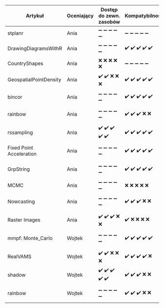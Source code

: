 | Artykuł | Oceniający | Dostęp do zewn. zasobów | Kompatybilność | Kwestie graficzne | Dodatkowa konf | Wpływ losowości | Dostępność kodów |
| ------- | ---------- | ----------------------- | -------------- | ----------------- | -------------- | --------------- | -----------------|
| stplanr | Ania | :heavy_minus_sign: :heavy_minus_sign: :heavy_minus_sign: :heavy_minus_sign: :heavy_minus_sign: | :heavy_minus_sign: :heavy_minus_sign: :heavy_minus_sign: :heavy_minus_sign: :heavy_minus_sign: | :heavy_minus_sign: :heavy_minus_sign: :heavy_minus_sign: :heavy_minus_sign: :heavy_minus_sign: | :x: :x: :x: :x: :x: | :heavy_minus_sign: :heavy_minus_sign: :heavy_minus_sign: :heavy_minus_sign: :heavy_minus_sign: | :heavy_check_mark: :heavy_check_mark: :heavy_check_mark: :heavy_check_mark: :heavy_check_mark:|
| DrawingDiagramsWithR | Ania | :heavy_minus_sign: :heavy_minus_sign: :heavy_minus_sign: :heavy_minus_sign: :heavy_minus_sign: | :heavy_check_mark: :heavy_check_mark: :heavy_check_mark: :heavy_check_mark: :heavy_check_mark: | :heavy_check_mark: :heavy_check_mark: :x: :x: :x: | :heavy_check_mark: :x: :x: :x: :x: | :heavy_minus_sign: :heavy_minus_sign: :heavy_minus_sign: :heavy_minus_sign: :heavy_minus_sign: | :heavy_check_mark: :heavy_check_mark: :heavy_check_mark: :heavy_check_mark: :heavy_check_mark: |
| CountryShapes | Ania | :x: :x: :x: :x: :x: | :heavy_minus_sign: :heavy_minus_sign: :heavy_minus_sign: :heavy_minus_sign: :heavy_minus_sign: | :heavy_minus_sign: :heavy_minus_sign: :heavy_minus_sign: :heavy_minus_sign: :heavy_minus_sign: | :heavy_minus_sign: :heavy_minus_sign: :heavy_minus_sign: :heavy_minus_sign: :heavy_minus_sign: | :heavy_minus_sign: :heavy_minus_sign: :heavy_minus_sign: :heavy_minus_sign: :heavy_minus_sign: | :heavy_check_mark: :heavy_check_mark: :heavy_check_mark: :heavy_check_mark: :heavy_check_mark: |
| GeospatialPointDensity | Ania | :heavy_check_mark: :heavy_check_mark: :x: :x: :x: | :heavy_check_mark: :heavy_check_mark: :heavy_check_mark: :heavy_check_mark: :heavy_check_mark: | :heavy_check_mark: :heavy_check_mark: :heavy_check_mark: :heavy_check_mark: :heavy_check_mark: | :heavy_check_mark: :heavy_check_mark: :heavy_check_mark: :heavy_check_mark: :x: | :heavy_minus_sign: :heavy_minus_sign: :heavy_minus_sign: :heavy_minus_sign: :heavy_minus_sign: | :heavy_check_mark: :heavy_check_mark: :heavy_check_mark: :heavy_check_mark: :heavy_check_mark: |
| bincor | Ania | :heavy_minus_sign: :heavy_minus_sign: :heavy_minus_sign: :heavy_minus_sign: :heavy_minus_sign: | :heavy_check_mark: :heavy_check_mark: :heavy_check_mark: :heavy_check_mark: :heavy_check_mark: | :heavy_check_mark: :heavy_check_mark: :heavy_check_mark: :heavy_check_mark: :x: | :heavy_minus_sign: :heavy_minus_sign: :heavy_minus_sign: :heavy_minus_sign: :heavy_minus_sign: |  :heavy_minus_sign: :heavy_minus_sign: :heavy_minus_sign: :heavy_minus_sign: :heavy_minus_sign: | :heavy_check_mark: :heavy_check_mark: :heavy_check_mark: :heavy_check_mark: :heavy_check_mark: |
| rainbow | Ania | :heavy_minus_sign: :heavy_minus_sign: :heavy_minus_sign: :heavy_minus_sign: :heavy_minus_sign: | :heavy_check_mark: :heavy_check_mark: :heavy_check_mark: :x: :x: | :heavy_check_mark: :heavy_check_mark: :heavy_check_mark: :heavy_check_mark: :heavy_check_mark: | :heavy_check_mark: :heavy_check_mark: :heavy_check_mark: :heavy_check_mark: :heavy_check_mark: | :heavy_minus_sign: :heavy_minus_sign: :heavy_minus_sign: :heavy_minus_sign: :heavy_minus_sign: | :heavy_check_mark: :heavy_check_mark: :heavy_check_mark: :heavy_check_mark: :heavy_check_mark: |
| rssampling | Ania | :heavy_check_mark: :heavy_check_mark: :heavy_check_mark: :heavy_check_mark: :heavy_check_mark: | :heavy_check_mark: :heavy_check_mark: :heavy_check_mark: :heavy_check_mark: :heavy_check_mark: | :heavy_check_mark: :heavy_check_mark: :heavy_check_mark: :heavy_check_mark: :x: | :heavy_minus_sign: :heavy_minus_sign: :heavy_minus_sign: :heavy_minus_sign: :heavy_minus_sign: | :x: :x: :x: :x: :x: | :heavy_check_mark: :heavy_check_mark: :heavy_check_mark: :heavy_check_mark: :heavy_check_mark: |
 | Fixed Point Acceleration | Ania | :heavy_minus_sign: :heavy_minus_sign: :heavy_minus_sign: :heavy_minus_sign: :heavy_minus_sign: | :heavy_check_mark: :heavy_check_mark: :heavy_check_mark: :heavy_check_mark: :heavy_check_mark: | :heavy_check_mark: :heavy_check_mark: :heavy_check_mark: :heavy_check_mark: :heavy_check_mark: | :heavy_check_mark: :heavy_check_mark: :heavy_check_mark: :heavy_check_mark: :heavy_check_mark: | :heavy_check_mark: :heavy_check_mark: :heavy_check_mark: :heavy_check_mark: :heavy_check_mark: | :heavy_check_mark: :heavy_check_mark: :heavy_check_mark: :x: :x: |
 | GrpString | Ania | :heavy_minus_sign: :heavy_minus_sign: :heavy_minus_sign: :heavy_minus_sign: :heavy_minus_sign: | :heavy_check_mark: :heavy_check_mark: :heavy_check_mark: :heavy_check_mark: :heavy_check_mark: | :heavy_check_mark: :heavy_check_mark: :heavy_check_mark: :heavy_check_mark: :x: | :heavy_check_mark: :heavy_check_mark: :heavy_check_mark: :heavy_check_mark: :heavy_check_mark: | :heavy_check_mark: :heavy_check_mark: :heavy_check_mark: :heavy_check_mark: :x: | :heavy_check_mark: :heavy_check_mark: :heavy_check_mark: :heavy_check_mark: :heavy_check_mark: |
 | MCMC | Ania | :heavy_minus_sign: :heavy_minus_sign: :heavy_minus_sign: :heavy_minus_sign: :heavy_minus_sign: | :x: :x: :x: :x: :x: | :heavy_minus_sign: :heavy_minus_sign: :heavy_minus_sign: :heavy_minus_sign: :heavy_minus_sign: | :heavy_check_mark: :x: :x: :x: :x: | :heavy_minus_sign: :heavy_minus_sign: :heavy_minus_sign: :heavy_minus_sign: :heavy_minus_sign: | :heavy_check_mark: :heavy_check_mark: :heavy_check_mark: :heavy_check_mark: :x: |
 | Nowcasting | Ania | :heavy_minus_sign: :heavy_minus_sign: :heavy_minus_sign: :heavy_minus_sign: :heavy_minus_sign: | :heavy_check_mark: :heavy_check_mark: :heavy_check_mark: :x: :x: | :heavy_check_mark: :heavy_check_mark: :heavy_check_mark: :heavy_check_mark: :x: | :heavy_check_mark: :heavy_check_mark: :heavy_check_mark: :heavy_check_mark: :heavy_check_mark: | :heavy_check_mark: :heavy_check_mark: :heavy_check_mark: :heavy_check_mark: :heavy_check_mark: | :heavy_check_mark: :heavy_check_mark: :heavy_check_mark: :heavy_check_mark: :x: |
 | Raster Images | Ania | :heavy_check_mark: :heavy_check_mark: :heavy_check_mark: :x: :x: | :heavy_check_mark: :x: :x: :x: :x: | :heavy_check_mark: :heavy_check_mark: :heavy_check_mark: :heavy_check_mark: :heavy_check_mark: | :heavy_check_mark: :heavy_check_mark: :heavy_check_mark: :heavy_check_mark: :heavy_check_mark: | :heavy_check_mark: :heavy_check_mark: :heavy_check_mark: :heavy_check_mark: :heavy_check_mark: | :heavy_check_mark: :heavy_check_mark: :heavy_check_mark: :heavy_check_mark: :heavy_check_mark: |
 |mmpf: Monte_Carlo | Wojtek | :heavy_minus_sign: :heavy_minus_sign: :heavy_minus_sign: :heavy_minus_sign: :heavy_minus_sign: | :heavy_check_mark: :heavy_check_mark: :heavy_check_mark: :heavy_check_mark: :heavy_check_mark: | :heavy_check_mark: :heavy_check_mark: :heavy_check_mark: :heavy_check_mark: :heavy_check_mark: | :heavy_check_mark: :heavy_check_mark: :heavy_check_mark: :heavy_check_mark: :heavy_check_mark: | :x: :x: :x: :x: :x: | :x: :x: :x: :x: :x: |
  | RealVAMS | Wojtek | :heavy_check_mark: :heavy_check_mark: :x: :x: :x: | :heavy_check_mark: :heavy_check_mark: :heavy_check_mark: :heavy_check_mark: :x: | :heavy_check_mark: :heavy_check_mark: :heavy_check_mark: :heavy_check_mark: :heavy_check_mark: | :heavy_check_mark: :heavy_check_mark: :heavy_check_mark: :heavy_check_mark: :heavy_check_mark: | :heavy_check_mark: :heavy_check_mark: :heavy_check_mark: :heavy_check_mark: :heavy_check_mark: | :heavy_check_mark: :heavy_check_mark: :heavy_check_mark: :heavy_check_mark: :heavy_check_mark: |
  | shadow | Wojtek | :heavy_check_mark: :heavy_check_mark: :heavy_check_mark: :heavy_check_mark: :heavy_check_mark: | :heavy_check_mark: :heavy_check_mark: :heavy_check_mark: :x: :x: | :heavy_check_mark: :heavy_check_mark: :heavy_check_mark: :x: :x: | :heavy_check_mark: :heavy_check_mark: :heavy_check_mark: :heavy_check_mark: :heavy_check_mark: | :heavy_check_mark: :heavy_check_mark: :heavy_check_mark: :heavy_check_mark: :heavy_check_mark: | :heavy_check_mark: :heavy_check_mark: :heavy_check_mark: :heavy_check_mark: :heavy_check_mark: |
  | rainbow | Wojtek | :heavy_minus_sign: :heavy_minus_sign: :heavy_minus_sign: :heavy_minus_sign: :heavy_minus_sign: | :heavy_check_mark: :heavy_check_mark: :heavy_check_mark: :x: :x: | :heavy_check_mark: :heavy_check_mark: :heavy_check_mark: :heavy_check_mark: :heavy_check_mark: | :heavy_check_mark: :heavy_check_mark: :heavy_check_mark: :heavy_check_mark: :heavy_check_mark: | :heavy_minus_sign: :heavy_minus_sign: :heavy_minus_sign: :heavy_minus_sign: :heavy_minus_sign: | :heavy_check_mark: :heavy_check_mark: :heavy_check_mark: :heavy_check_mark: :heavy_check_mark: |
  

